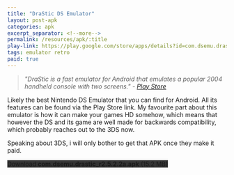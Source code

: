 ```yaml
---
title: "DraStic DS Emulator"
layout: post-apk
categories: apk
excerpt_separator: <!--more-->
permalink: /resources/apk/:title
play-link: https://play.google.com/store/apps/details?id=com.dsemu.drastic
tags: emulator retro
paid: true
---
```


> _"DraStic is a fast emulator for Android that emulates a popular 2004 handheld console with two screens." - <a href="https://play.google.com/store/apps/details?id=com.dsemu.drastic">Play Store</a>_

Likely the best Nintendo DS Emulator that you can find for Android. All its features can be found via the Play Store link. My favourite part about this emulator is how it can make your games HD somehow, which means that however the DS and its game are well made for backwards compatibility, which probably reaches out to the 3DS now.

Speaking about 3DS, i will only bother to get that APK once they make it paid.

<div class="text-center">
    <a class="btn btn-dark btn-block w-100" onclick='apk("com.dsemu.drastic_r2.5.2.2a.apk")' style="text-decoration: none; background-color: #333;"> Download <b>com.dsemu.drastic_r2.5.2.2a.apk</b> (15.2 MB)</a>
</div>

